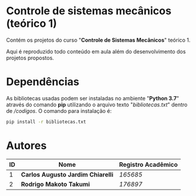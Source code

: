 # Controle de sistemas mecânicos (teórico 1)

Contém os projetos do curso "**Controle de Sistemas Mecânicos**" teórico 1.

Aqui é reproduzido todo conteúdo em aula além do desenvolvimento dos projetos propostos.

# Dependências

As bibliotecas usadas podem ser instaladas no ambiente "**Python 3.7**" através do comando **pip** utilizando o arquivo texto "*bibliotecas.txt*" dentro de */codigos*. O comando para instalação é:

```sh
pip install -r bibliotecas.txt
```

# Autores

| ID        | Nome      | Registro Acadêmico |
| ------|-----|-----|
| 1  	| **Carlos Augusto Jardim Chiarelli** 	| *165685* 	|
| 2  	| **Rodrigo Makoto Takumi** 	| *176897* 	|